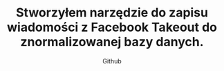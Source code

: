 ---
emoji: "💬"
thumbnail: "messages.png"
title: "Stworzyłem narzędzie do zapisu wiadomości z Facebook Takeout do znormalizowanej bazy danych."
summary: "Hobbystyczny projekt open-source z kodem źródłowym dostępnym na moim Githubie - zapraszam do korzystania!"
subtitle: "Github"
github: "https://github.com/asdfMaciej/fb-messages-parser"
weight: 10
---